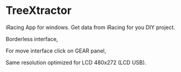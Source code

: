 # TreeXtractor
iRacing App for windows. Get data from iRacing for you DIY project.

Borderless interface,

For move interface click on GEAR panel,

Same resolution optimized for LCD 480x272 (LCD USB).

